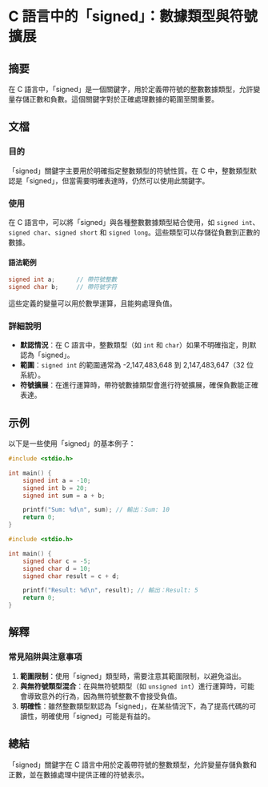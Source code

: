 <!--
Meta Description: # C 語言中的「signed」：數據類型與符號擴展 ## 摘要 在 C 語言中，「signed」是一個關鍵字，用於定義帶符號的整數數據類型，允許變量存儲正數和負數。這個關鍵字對於正確處理數據的範圍至關重要。 ## 文檔 ### 目的 「signed」關鍵字主要用於明確指定整數類型的符號性質。在 C...
Meta Keywords: signed, int, char, sum, result
-->

# C 語言中的「signed」：數據類型與符號擴展

## 摘要
在 C 語言中，「signed」是一個關鍵字，用於定義帶符號的整數數據類型，允許變量存儲正數和負數。這個關鍵字對於正確處理數據的範圍至關重要。

## 文檔
### 目的
「signed」關鍵字主要用於明確指定整數類型的符號性質。在 C 中，整數類型默認是「signed」，但當需要明確表達時，仍然可以使用此關鍵字。

### 使用
在 C 語言中，可以將「signed」與各種整數數據類型結合使用，如 `signed int`、`signed char`、`signed short` 和 `signed long`。這些類型可以存儲從負數到正數的數據。

#### 語法範例
```c
signed int a;      // 帶符號整數
signed char b;     // 帶符號字符
```

這些定義的變量可以用於數學運算，且能夠處理負值。

### 詳細說明
- **默認情況**：在 C 語言中，整數類型（如 `int` 和 `char`）如果不明確指定，則默認為「signed」。
- **範圍**：`signed int` 的範圍通常為 -2,147,483,648 到 2,147,483,647（32 位系統）。
- **符號擴展**：在進行運算時，帶符號數據類型會進行符號擴展，確保負數能正確表達。

## 示例
以下是一些使用「signed」的基本例子：

```c
#include <stdio.h>

int main() {
    signed int a = -10;
    signed int b = 20;
    signed int sum = a + b;

    printf("Sum: %d\n", sum); // 輸出：Sum: 10
    return 0;
}
```

```c
#include <stdio.h>

int main() {
    signed char c = -5;
    signed char d = 10;
    signed char result = c + d;

    printf("Result: %d\n", result); // 輸出：Result: 5
    return 0;
}
```

## 解釋
### 常見陷阱與注意事項
1. **範圍限制**：使用「signed」類型時，需要注意其範圍限制，以避免溢出。
2. **與無符號類型混合**：在與無符號類型（如 `unsigned int`）進行運算時，可能會導致意外的行為，因為無符號整數不會接受負值。
3. **明確性**：雖然整數類型默認為「signed」，在某些情況下，為了提高代碼的可讀性，明確使用「signed」可能是有益的。

## 總結
「signed」關鍵字在 C 語言中用於定義帶符號的整數類型，允許變量存儲負數和正數，並在數據處理中提供正確的符號表示。